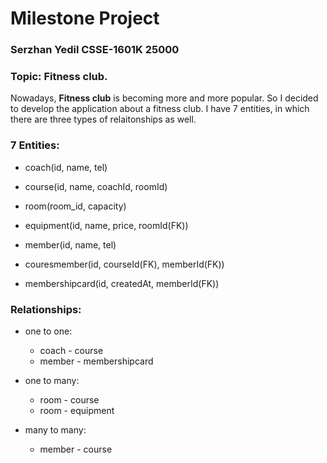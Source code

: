 # Milestone Project

### Serzhan Yedil CSSE-1601K 25000

### Topic: Fitness club. 


Nowadays, **Fitness club** is becoming more and more popular. So I decided to develop the application about a fitness club. I have 7 entities, in which there are three types of relaitonships as well.





### 7 Entities:

  - coach(id, name, tel)
  
  - course(id, name, coachId, roomId)
  
  - room(room_id, capacity)
  
  - equipment(id, name, price, roomId(FK))
  
  - member(id, name, tel)
  
  - couresmember(id, courseId(FK), memberId(FK))
  
  - membershipcard(id, createdAt, memberId(FK)) 
 
 
### Relationships:
 
  - one to one:
    - coach - course
    - member - membershipcard

  - one to many:
    - room - course
    - room - equipment

  - many to many:
    - member - course
